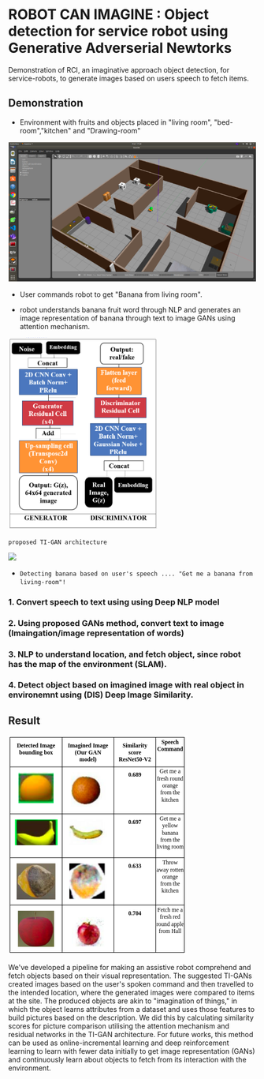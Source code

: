 # ROBOT CAN IMAGINE : Object detection for service robot using Generative Adverserial Newtorks 

Demonstration of RCI, an imaginative approach object detection, for service-robots, to generate images based on users speech to fetch items.

## Demonstration

* Environment with fruits and objects placed in "living room", "bed-room","kitchen" and "Drawing-room"

![](Demo/environment.png)

* User commands robot to get "Banana from living room".

* robot understands banana fruit word through NLP and generates an image representation of banana through text to image GANs using attention mechanism.

![](Demo/architecture.png)

`proposed TI-GAN architecture`

![](Demo/demo.gif)

* `Detecting banana based on user's speech .... "Get me a banana from living-room"!`

### 1. Convert speech to text using using Deep NLP model
### 2. Using proposed GANs method, convert text to image (Imaingation/image representation of words)
### 3. NLP to understand location, and fetch object, since robot has the map of the environment (SLAM).
### 4. Detect object based on imagined image with real object in environemnt using (DIS) Deep Image Similarity.

## Result
![](Demo/results.png)

We've developed a pipeline for making an assistive robot comprehend and fetch objects based on their visual representation. The suggested TI-GANs created images based on the user's spoken command and then travelled to the intended location, where the generated images were compared to items at the site. The produced objects are akin to "imagination of things," in which the object learns attributes from a dataset and uses those features to build pictures based on the description. We did this by calculating similarity scores for picture comparison utilising the attention mechanism and residual networks in the TI-GAN architecture. For future works, this method can be used as online-incremental learning and deep reinforcement learning to learn with fewer data initially to get image representation (GANs) and continuously learn about objects to fetch from its interaction with the environment.
